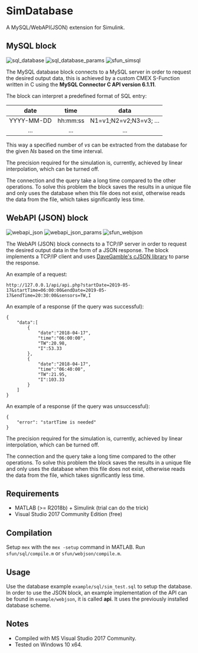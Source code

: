 # SimDatabase
A MySQL/WebAPI(JSON) extension for Simulink.

## MySQL block

![sql_database](imgs/SQLDatabase.png)
![sql_database_params](imgs/SQLDatabase_params.png)
![sfun_simsql](imgs/sfun_simsql.png)

The MySQL database block connects to a MySQL server in order to request the desired output data, this is achieved by a custom CMEX S-Function written in C using the **MySQL Connector C API version 6.1.11**.

The block can interpret a predefined format of SQL entry:

| date        | time     | data                 |
|:-----------:|:--------:|:--------------------:|
| YYYY-MM-DD  | hh:mm:ss | N1=v1;N2=v2;N3=v3; … |
| ...  		    |  ...     | ...                  |       

This way a specified number of *vs* can be extracted from the database for the given *Ns* based on the time interval.

The precision required for the simulation is, currently, achieved by linear interpolation, which can be turned off.

The connection and the query take a long time compared to the other operations. To solve this problem the block saves the results in a unique file and only uses the database when this file does not exist, otherwise reads the data from the file, which takes significantly less time.

## WebAPI (JSON) block

![webapi_json](imgs/JSONAPIDatabase.png)
![webapi_json_params](imgs/JSONAPIDatabase_params.png)
![sfun_webjson](imgs/sfun_simwebjson.png)

The WebAPI (JSON) block connects to a TCP/IP server in order to request the desired output data in the form of a JSON response. The block implements a TCP/IP client and uses [DaveGamble's cJSON library](https://github.com/DaveGamble/cJSON) to parse the response.

An example of a request:
```
http://127.0.0.1/api/api.php?startDate=2019-05-
17&startTime=06:00:00&endDate=2019-05-
17&endTime=20:30:00&sensors=TW,I
```
An example of a response (if the query was successful):
```
{
    "data":[
        {
            "date":"2018-04-17",
            "time":"06:00:00",
            "TW":20.98,
            "I":53.33
        },
        {
            "date":"2018-04-17",
            "time":"06:40:00",
            "TW":21.95,
            "I":103.33
        }
    ]
}
```
An example of a response (if the query was unsuccessful):
```
{
    "error": "startTime is needed"
}
```

The precision required for the simulation is, currently, achieved by linear interpolation, which can be turned off.

The connection and the query take a long time compared to the other operations. To solve this problem the block saves the results in a unique file and only uses the database when this file does not exist, otherwise reads the data from the file, which takes significantly less time.

## Requirements
- MATLAB (>= R2018b) + Simulink (trial can do the trick)
- Visual Studio 2017 Community Edition (free)

## Compilation
Setup ```mex``` with the ```mex -setup``` command in MATLAB.
Run ```sfun/sql/compile.m``` or ```sfun/webjson/compile.m```.

## Usage
Use the database example ```example/sql/sim_test.sql``` to setup the database.
In order to use the JSON block, an example implementation of the API can be found in ```example/webjson```, it is called **api**. It uses the previously installed database scheme.

## Notes
- Compiled with MS Visual Studio 2017 Community.
- Tested on Windows 10 x64.
